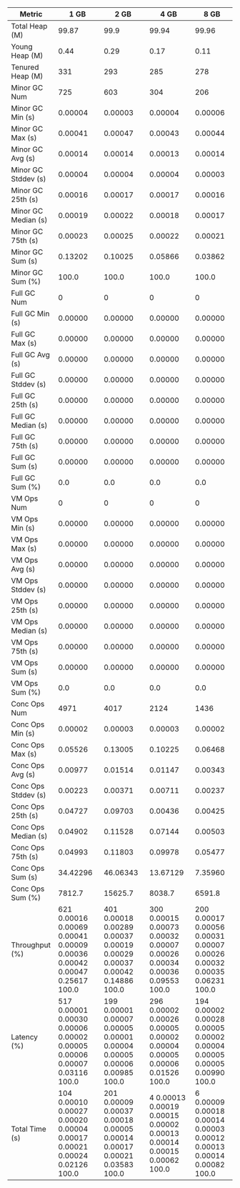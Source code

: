 | Metric | 1 GB | 2 GB | 4 GB | 8 GB |
|------|----|----|----|----|
| Total Heap (M) | 99.87 | 99.9 | 99.94 | 99.96 |
| Young Heap (M) | 0.44 | 0.29 | 0.17 | 0.11 |
| Tenured Heap (M) | 331 | 293 | 285 | 278 |
| Minor GC Num | 725 | 603 | 304 | 206 |
| Minor GC Min (s) | 0.00004 | 0.00003 | 0.00004 | 0.00006 |
| Minor GC Max (s) | 0.00041 | 0.00047 | 0.00043 | 0.00044 |
| Minor GC Avg (s) | 0.00014 | 0.00014 | 0.00013 | 0.00014 |
| Minor GC Stddev (s) | 0.00004 | 0.00004 | 0.00004 | 0.00003 |
| Minor GC 25th (s) | 0.00016 | 0.00017 | 0.00017 | 0.00016 |
| Minor GC Median (s) | 0.00019 | 0.00022 | 0.00018 | 0.00017 |
| Minor GC 75th (s) | 0.00023 | 0.00025 | 0.00022 | 0.00021 |
| Minor GC Sum (s) | 0.13202 | 0.10025 | 0.05866 | 0.03862 |
| Minor GC Sum (%) | 100.0 | 100.0 | 100.0 | 100.0 |
| Full GC Num | 0 | 0 | 0 | 0 |
| Full GC Min (s) | 0.00000 | 0.00000 | 0.00000 | 0.00000 |
| Full GC Max (s) | 0.00000 | 0.00000 | 0.00000 | 0.00000 |
| Full GC Avg (s) | 0.00000 | 0.00000 | 0.00000 | 0.00000 |
| Full GC Stddev (s) | 0.00000 | 0.00000 | 0.00000 | 0.00000 |
| Full GC 25th (s) | 0.00000 | 0.00000 | 0.00000 | 0.00000 |
| Full GC Median (s) | 0.00000 | 0.00000 | 0.00000 | 0.00000 |
| Full GC 75th (s) | 0.00000 | 0.00000 | 0.00000 | 0.00000 |
| Full GC Sum (s) | 0.00000 | 0.00000 | 0.00000 | 0.00000 |
| Full GC Sum (%) | 0.0 | 0.0 | 0.0 | 0.0 |
| VM Ops Num | 0 | 0 | 0 | 0 |
| VM Ops Min (s) | 0.00000 | 0.00000 | 0.00000 | 0.00000 |
| VM Ops Max (s) | 0.00000 | 0.00000 | 0.00000 | 0.00000 |
| VM Ops Avg (s) | 0.00000 | 0.00000 | 0.00000 | 0.00000 |
| VM Ops Stddev (s) | 0.00000 | 0.00000 | 0.00000 | 0.00000 |
| VM Ops 25th (s) | 0.00000 | 0.00000 | 0.00000 | 0.00000 |
| VM Ops Median (s) | 0.00000 | 0.00000 | 0.00000 | 0.00000 |
| VM Ops 75th (s) | 0.00000 | 0.00000 | 0.00000 | 0.00000 |
| VM Ops Sum (s) | 0.00000 | 0.00000 | 0.00000 | 0.00000 |
| VM Ops Sum (%) | 0.0 | 0.0 | 0.0 | 0.0 |
| Conc Ops Num | 4971 | 4017 | 2124 | 1436 |
| Conc Ops Min (s) | 0.00002 | 0.00003 | 0.00003 | 0.00002 |
| Conc Ops Max (s) | 0.05526 | 0.13005 | 0.10225 | 0.06468 |
| Conc Ops Avg (s) | 0.00977 | 0.01514 | 0.01147 | 0.00343 |
| Conc Ops Stddev (s) | 0.00223 | 0.00371 | 0.00711 | 0.00237 |
| Conc Ops 25th (s) | 0.04727 | 0.09703 | 0.00436 | 0.00425 |
| Conc Ops Median (s) | 0.04902 | 0.11528 | 0.07144 | 0.00503 |
| Conc Ops 75th (s) | 0.04993 | 0.11803 | 0.09978 | 0.05477 |
| Conc Ops Sum (s) | 34.42296 | 46.06343 | 13.67129 | 7.35960 |
| Conc Ops Sum (%) | 7812.7 | 15625.7 | 8038.7 | 6591.8 |
| Throughput (%) | 621	0.00016	0.00069	0.00041	0.00009	0.00036	0.00042	0.00047	0.25617	100.0 | 401	0.00018	0.00289	0.00037	0.00019	0.00029	0.00037	0.00042	0.14886	100.0 | 300	0.00015	0.00073	0.00032	0.00007	0.00026	0.00034	0.00036	0.09553	100.0 | 200	0.00017	0.00056	0.00031	0.00007	0.00026	0.00032	0.00035	0.06231	100.0 |
| Latency (%) | 517	0.00001	0.00030	0.00006	0.00002	0.00005	0.00006	0.00007	0.03116	100.0 | 199	0.00001	0.00007	0.00005	0.00001	0.00004	0.00005	0.00006	0.00985	100.0 | 296	0.00002	0.00026	0.00005	0.00002	0.00004	0.00005	0.00006	0.01526	100.0 | 194	0.00002	0.00028	0.00005	0.00002	0.00004	0.00005	0.00005	0.00990	100.0 |
| Total Time (s) | 104	0.00010	0.00027	0.00020	0.00004	0.00017	0.00021	0.00024	0.02126	100.0 | 201	0.00009	0.00037	0.00018	0.00005	0.00014	0.00017	0.00021	0.03583	100.0 | 4	0.00013	0.00019	0.00015	0.00002	0.00013	0.00014	0.00015	0.00062	100.0 | 6	0.00009	0.00018	0.00014	0.00003	0.00012	0.00013	0.00014	0.00082	100.0 |

